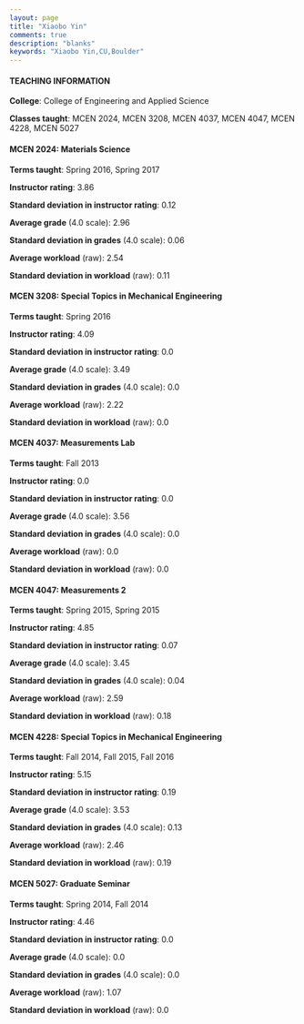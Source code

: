 ```yaml
---
layout: page
title: "Xiaobo Yin" 
comments: true
description: "blanks"
keywords: "Xiaobo Yin,CU,Boulder"
---
```

<head>
<script src="https://ajax.googleapis.com/ajax/libs/jquery/2.1.3/jquery.min.js"></script>
<script src="https://dl.dropboxusercontent.com/s/pc42nxpaw1ea4o9/highcharts.js?dl=0"></script>
<!-- <script src="../assets/js/highcharts.js"></script> -->
<style type="text/css">@font-face {
	font-family: "Bebas Neue";
	src: url(https://www.filehosting.org/file/details/544349/BebasNeue Regular.otf) format("opentype");
	}
	h1.Bebas { 
		font-family: "Bebas Neue", Verdana, Tahoma;
	}
</style>
</head>
	   
#### TEACHING INFORMATION

**College**: College of Engineering and Applied Science

**Classes taught**: MCEN 2024, MCEN 3208, MCEN 4037, MCEN 4047, MCEN 4228, MCEN 5027

#### MCEN 2024: Materials Science

**Terms taught**: Spring 2016, Spring 2017

**Instructor rating**: 3.86

**Standard deviation in instructor rating**: 0.12

**Average grade** (4.0 scale): 2.96

**Standard deviation in grades** (4.0 scale): 0.06

**Average workload** (raw): 2.54

**Standard deviation in workload** (raw): 0.11

#### MCEN 3208: Special Topics in Mechanical Engineering

**Terms taught**: Spring 2016

**Instructor rating**: 4.09

**Standard deviation in instructor rating**: 0.0

**Average grade** (4.0 scale): 3.49

**Standard deviation in grades** (4.0 scale): 0.0

**Average workload** (raw): 2.22

**Standard deviation in workload** (raw): 0.0

#### MCEN 4037: Measurements Lab

**Terms taught**: Fall 2013

**Instructor rating**: 0.0

**Standard deviation in instructor rating**: 0.0

**Average grade** (4.0 scale): 3.56

**Standard deviation in grades** (4.0 scale): 0.0

**Average workload** (raw): 0.0

**Standard deviation in workload** (raw): 0.0

#### MCEN 4047: Measurements 2

**Terms taught**: Spring 2015, Spring 2015

**Instructor rating**: 4.85

**Standard deviation in instructor rating**: 0.07

**Average grade** (4.0 scale): 3.45

**Standard deviation in grades** (4.0 scale): 0.04

**Average workload** (raw): 2.59

**Standard deviation in workload** (raw): 0.18

#### MCEN 4228: Special Topics in Mechanical Engineering

**Terms taught**: Fall 2014, Fall 2015, Fall 2016

**Instructor rating**: 5.15

**Standard deviation in instructor rating**: 0.19

**Average grade** (4.0 scale): 3.53

**Standard deviation in grades** (4.0 scale): 0.13

**Average workload** (raw): 2.46

**Standard deviation in workload** (raw): 0.19

#### MCEN 5027: Graduate Seminar

**Terms taught**: Spring 2014, Fall 2014

**Instructor rating**: 4.46

**Standard deviation in instructor rating**: 0.0

**Average grade** (4.0 scale): 0.0

**Standard deviation in grades** (4.0 scale): 0.0

**Average workload** (raw): 1.07

**Standard deviation in workload** (raw): 0.0

